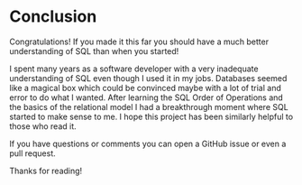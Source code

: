 # Conclusion

Congratulations! If you made it this far you should have a much better understanding of SQL than when you started!

I spent many years as a software developer with a very inadequate understanding of SQL even though I used it in my jobs. Databases seemed like a magical box which could be convinced maybe with a lot of trial and error to do what I wanted. After learning the SQL Order of Operations and the basics of the relational model I had a breakthrough moment where SQL started to make sense to me. I hope this project has been similarly helpful to those who read it.

If you have questions or comments you can open a GitHub issue or even a pull request.

Thanks for reading!
